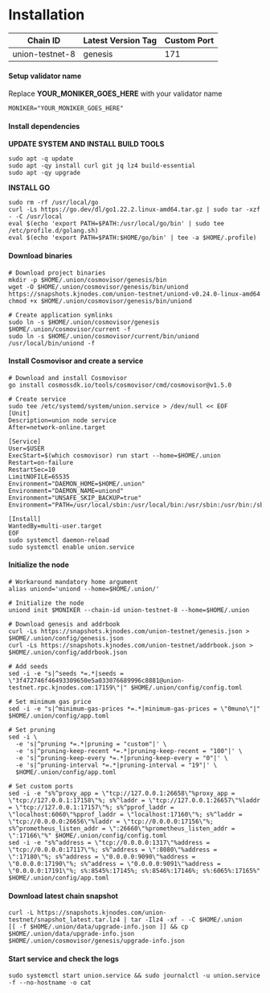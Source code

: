 # Installation

| Chain ID        | Latest Version Tag | Custom Port |
| --------------- | ------------------ | ----------- |
| union-testnet-8 | genesis            | 171         |

#### Setup validator name <a href="#setup-validator-name" id="setup-validator-name"></a>

Replace **YOUR\_MONIKER\_GOES\_HERE** with your validator name

```
MONIKER="YOUR_MONIKER_GOES_HERE"
```

#### Install dependencies <a href="#install-dependencies" id="install-dependencies"></a>

**UPDATE SYSTEM AND INSTALL BUILD TOOLS**

```
sudo apt -q update
sudo apt -qy install curl git jq lz4 build-essential
sudo apt -qy upgrade
```

**INSTALL GO**

```
sudo rm -rf /usr/local/go
curl -Ls https://go.dev/dl/go1.22.2.linux-amd64.tar.gz | sudo tar -xzf - -C /usr/local
eval $(echo 'export PATH=$PATH:/usr/local/go/bin' | sudo tee /etc/profile.d/golang.sh)
eval $(echo 'export PATH=$PATH:$HOME/go/bin' | tee -a $HOME/.profile)
```

#### Download binaries <a href="#download-binaries" id="download-binaries"></a>

```
# Download project binaries
mkdir -p $HOME/.union/cosmovisor/genesis/bin
wget -O $HOME/.union/cosmovisor/genesis/bin/uniond https://snapshots.kjnodes.com/union-testnet/uniond-v0.24.0-linux-amd64
chmod +x $HOME/.union/cosmovisor/genesis/bin/uniond

# Create application symlinks
sudo ln -s $HOME/.union/cosmovisor/genesis $HOME/.union/cosmovisor/current -f
sudo ln -s $HOME/.union/cosmovisor/current/bin/uniond /usr/local/bin/uniond -f
```

#### Install Cosmovisor and create a service <a href="#install-cosmovisor-and-create-a-service" id="install-cosmovisor-and-create-a-service"></a>

```
# Download and install Cosmovisor
go install cosmossdk.io/tools/cosmovisor/cmd/cosmovisor@v1.5.0

# Create service
sudo tee /etc/systemd/system/union.service > /dev/null << EOF
[Unit]
Description=union node service
After=network-online.target

[Service]
User=$USER
ExecStart=$(which cosmovisor) run start --home=$HOME/.union
Restart=on-failure
RestartSec=10
LimitNOFILE=65535
Environment="DAEMON_HOME=$HOME/.union"
Environment="DAEMON_NAME=uniond"
Environment="UNSAFE_SKIP_BACKUP=true"
Environment="PATH=/usr/local/sbin:/usr/local/bin:/usr/sbin:/usr/bin:/sbin:/bin:/usr/games:/usr/local/games:/snap/bin:$HOME/.union/cosmovisor/current/bin"

[Install]
WantedBy=multi-user.target
EOF
sudo systemctl daemon-reload
sudo systemctl enable union.service
```

#### Initialize the node <a href="#initialize-the-node" id="initialize-the-node"></a>

```
# Workaround mandatory home argument
alias uniond='uniond --home=$HOME/.union/'

# Initialize the node
uniond init $MONIKER --chain-id union-testnet-8 --home=$HOME/.union

# Download genesis and addrbook
curl -Ls https://snapshots.kjnodes.com/union-testnet/genesis.json > $HOME/.union/config/genesis.json
curl -Ls https://snapshots.kjnodes.com/union-testnet/addrbook.json > $HOME/.union/config/addrbook.json

# Add seeds
sed -i -e "s|^seeds *=.*|seeds = \"3f472746f46493309650e5a033076689996c8881@union-testnet.rpc.kjnodes.com:17159\"|" $HOME/.union/config/config.toml

# Set minimum gas price
sed -i -e "s|^minimum-gas-prices *=.*|minimum-gas-prices = \"0muno\"|" $HOME/.union/config/app.toml

# Set pruning
sed -i \
  -e 's|^pruning *=.*|pruning = "custom"|' \
  -e 's|^pruning-keep-recent *=.*|pruning-keep-recent = "100"|' \
  -e 's|^pruning-keep-every *=.*|pruning-keep-every = "0"|' \
  -e 's|^pruning-interval *=.*|pruning-interval = "19"|' \
  $HOME/.union/config/app.toml

# Set custom ports
sed -i -e "s%^proxy_app = \"tcp://127.0.0.1:26658\"%proxy_app = \"tcp://127.0.0.1:17158\"%; s%^laddr = \"tcp://127.0.0.1:26657\"%laddr = \"tcp://127.0.0.1:17157\"%; s%^pprof_laddr = \"localhost:6060\"%pprof_laddr = \"localhost:17160\"%; s%^laddr = \"tcp://0.0.0.0:26656\"%laddr = \"tcp://0.0.0.0:17156\"%; s%^prometheus_listen_addr = \":26660\"%prometheus_listen_addr = \":17166\"%" $HOME/.union/config/config.toml
sed -i -e "s%^address = \"tcp://0.0.0.0:1317\"%address = \"tcp://0.0.0.0:17117\"%; s%^address = \":8080\"%address = \":17180\"%; s%^address = \"0.0.0.0:9090\"%address = \"0.0.0.0:17190\"%; s%^address = \"0.0.0.0:9091\"%address = \"0.0.0.0:17191\"%; s%:8545%:17145%; s%:8546%:17146%; s%:6065%:17165%" $HOME/.union/config/app.toml
```

#### Download latest chain snapshot <a href="#download-latest-chain-snapshot" id="download-latest-chain-snapshot"></a>

```
curl -L https://snapshots.kjnodes.com/union-testnet/snapshot_latest.tar.lz4 | tar -Ilz4 -xf - -C $HOME/.union
[[ -f $HOME/.union/data/upgrade-info.json ]] && cp $HOME/.union/data/upgrade-info.json $HOME/.union/cosmovisor/genesis/upgrade-info.json
```

#### Start service and check the logs <a href="#start-service-and-check-the-logs" id="start-service-and-check-the-logs"></a>

```
sudo systemctl start union.service && sudo journalctl -u union.service -f --no-hostname -o cat
```
